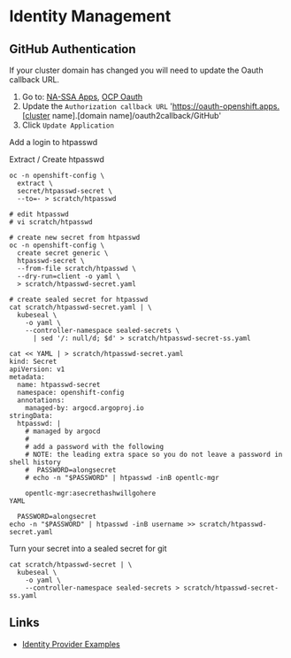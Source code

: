# Identity Management

## GitHub Authentication

If your cluster domain has changed you will need to update the Oauth callback URL.

1. Go to: [NA-SSA Apps](https://github.com/organizations/redhat-na-ssa/settings/applications/), [OCP Oauth](https://github.com/organizations/redhat-na-ssa/settings/applications/2086423)
1. Update the `Authorization callback URL` '<https://oauth-openshift.apps.[cluster> name].[domain name]/oauth2callback/GitHub'
1. Click `Update Application`

Add a login to htpasswd

Extract / Create htpasswd

```
oc -n openshift-config \
  extract \
  secret/htpasswd-secret \
  --to=- > scratch/htpasswd

# edit htpasswd
# vi scratch/htpasswd

# create new secret from htpasswd
oc -n openshift-config \
  create secret generic \
  htpasswd-secret \
  --from-file scratch/htpasswd \
  --dry-run=client -o yaml \
  > scratch/htpasswd-secret.yaml

# create sealed secret for htpasswd
cat scratch/htpasswd-secret.yaml | \
  kubeseal \
    -o yaml \
    --controller-namespace sealed-secrets \
      | sed '/: null/d; $d' > scratch/htpasswd-secret-ss.yaml

```

```
cat << YAML | > scratch/htpasswd-secret.yaml
kind: Secret
apiVersion: v1
metadata:
  name: htpasswd-secret
  namespace: openshift-config
  annotations:
    managed-by: argocd.argoproj.io
stringData:
  htpasswd: |
    # managed by argocd
    #
    # add a password with the following
    # NOTE: the leading extra space so you do not leave a password in shell history
    #  PASSWORD=alongsecret
    # echo -n "$PASSWORD" | htpasswd -inB opentlc-mgr

    opentlc-mgr:asecrethashwillgohere
YAML

  PASSWORD=alongsecret
echo -n "$PASSWORD" | htpasswd -inB username >> scratch/htpasswd-secret.yaml
```

Turn your secret into a sealed secret for git

```
cat scratch/htpasswd-secret | \
  kubeseal \
    -o yaml \
    --controller-namespace sealed-secrets > scratch/htpasswd-secret-ss.yaml
```

## Links

- [Identity Provider Examples](https://github.com/kenmoini/openshift-identity-crisis)

